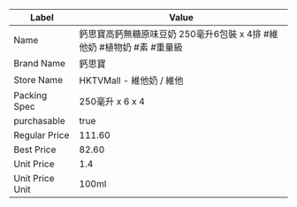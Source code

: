 | Label           | Value                                       |
| --------------- | ------------------------------------------- |
| Name            | 鈣思寶高鈣無糖原味豆奶 250毫升6包裝 x 4排 #維他奶 #植物奶 #素 #重量級 |
| Brand Name      | 鈣思寶                                         |
| Store Name      | HKTVMall - 維他奶 / 維他                         |
| Packing Spec    | 250毫升 x 6 x 4                               |
| purchasable     | true                                        |
| Regular Price   | 111.60                                      |
| Best Price      | 82.60                                       |
| Unit Price      | 1.4                                         |
| Unit Price Unit | 100ml                                       |
